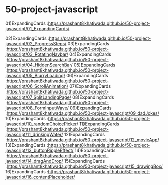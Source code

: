 # 50-project-javascript

01)ExpandingCards :https://prashant8khatiwada.github.io/50-project-javascript/01_ExpandingCards/


02)ExpandingCards :https://prashant8khatiwada.github.io/50-project-javascript/02_ProgressSteps/
03)ExpandingCards :https://prashant8khatiwada.github.io/50-project-javascript/03_RotatingNavbar/
04)ExpandingCards :https://prashant8khatiwada.github.io/50-project-javascript/04_HiddenSearchBar/
05)ExpandingCards :https://prashant8khatiwada.github.io/50-project-javascript/05_BlurryLoading/
06)ExpandingCards :https://prashant8khatiwada.github.io/50-project-javascript/06_ScrollAnimation/
07)ExpandingCards :https://prashant8khatiwada.github.io/50-project-javascript/07_SplitLandingPage/
08)ExpandingCards :https://prashant8khatiwada.github.io/50-project-javascript/08_FormInputWave/
09)ExpandingCards :https://prashant8khatiwada.github.io/50-project-javascript/09_dadJokes/
10)ExpandingCards :https://prashant8khatiwada.github.io/50-project-javascript/10_randomChoicePicker/
11)ExpandingCards :https://prashant8khatiwada.github.io/50-project-javascript/11_drinkingWater/
12)ExpandingCards :https://prashant8khatiwada.github.io/50-project-javascript/12_movieApp/
13)ExpandingCards :https://prashant8khatiwada.github.io/50-project-javascript/13_buttonRippleEffect/
14)ExpandingCards :https://prashant8khatiwada.github.io/50-project-javascript/14_dragAndDrop/
15)ExpandingCards :https://prashant8khatiwada.github.io/50-project-javascript/15_drawingBox/
16)ExpandingCards :https://prashant8khatiwada.github.io/50-project-javascript/16_contentPlaceholder/
